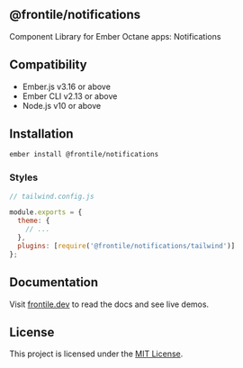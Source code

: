 ## @frontile/notifications

Component Library for Ember Octane apps: Notifications

## Compatibility

* Ember.js v3.16 or above
* Ember CLI v2.13 or above
* Node.js v10 or above


## Installation

```sh
ember install @frontile/notifications
```

### Styles

```js
// tailwind.config.js

module.exports = {
  theme: {
    // ...
  },
  plugins: [require('@frontile/notifications/tailwind')]
};
```

## Documentation

Visit [frontile.dev](https://frontile.dev/versions/master/) to read the docs
and see live demos.


## License

This project is licensed under the [MIT License](LICENSE.md).
